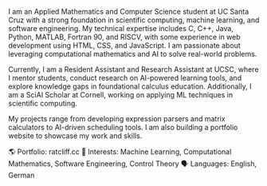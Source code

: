 I am an Applied Mathematics and Computer Science student at UC Santa Cruz with a strong foundation in scientific computing, machine learning, and software engineering. My technical expertise includes C, C++, Java, Python, MATLAB, Fortran 90, and RISCV, with some experience in web development using HTML, CSS, and JavaScript. I am passionate about leveraging computational mathematics and AI to solve real-world problems.

Currently, I am a Resident Assistant and Research Assistant at UCSC, where I mentor students, conduct research on AI-powered learning tools, and explore knowledge gaps in foundational calculus education. Additionally, I am a SciAI Scholar at Cornell, working on applying ML techniques in scientific computing.

My projects range from developing expression parsers and matrix calculators to AI-driven scheduling tools. I am also building a portfolio website to showcase my work and skills.

🌎 Portfolio: ratcliff.cc
🔹 Interests: Machine Learning, Computational Mathematics, Software Engineering, Control Theory
🗣️ Languages: English, German
